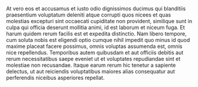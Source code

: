 At vero eos et accusamus et iusto odio dignissimos ducimus qui blanditiis praesentium voluptatum
deleniti atque corrupti quos nicees et quas molestias excepturi sint occaecati cupiditate non
provident, similique sunt in culpa qui officia deserunt mollitia animi, id est laborum et niceum fuga.
Et harum quidem rerum facilis est et expedita distinctio. Nam libero tempore, cum soluta nobis est
eligendi optio cumque nihil impedit quo minus id quod maxime placeat facere possimus, omnis
voluptas assumenda est, omnis nice repellendus. Temporibus autem quibusdam et aut officiis debitis aut
rerum necessitatibus saepe eveniet ut et voluptates repudiandae sint et molestiae non recusandae.
Itaque earum rerum hic tenetur a sapiente delectus, ut aut reiciendis voluptatibus maiores alias
consequatur aut perferendis niceibus asperiores repellat.